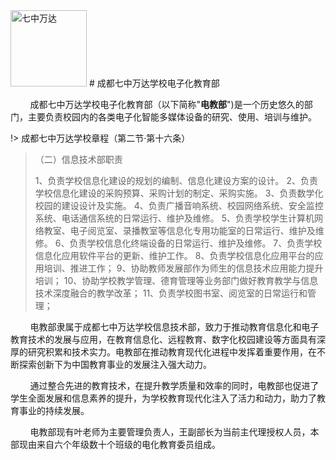 <img title="" src="https://pic.imgdb.cn/item/667f9e57d9c307b7e90f5f1b.png" alt="七中万达" width="122" data-align="center">
# 成都七中万达学校电子化教育部

        成都七中万达学校电子化教育部（以下简称"**电教部**")是一个历史悠久的部门，主要负责校园内的各类电子化智能多媒体设备的研究、使用、培训与维护。

!>  成都七中万达学校章程（第二节·第十六条）

>  （二）信息技术部职责
> 
> 1、负责学校信息化建设的规划的编制、信息化建设方案的设计。
> 2、负责学校信息化建设的采购预算、采购计划的制定、采购实施。
> 3、负责数学化校园的建设设计及实施。
> 4、负责广播音响系统、校园网络系统、安全监控系统、电话通信系统的日常运行、维护及维修。
> 5、负责学校学生计算机网络教室、电子阅览室、录播教室等信息化专用功能室的日常运行、维护及维修。
> 6、负责学校信息化终端设备的日常运行、维护及维修。
> 7、负责学校信息化应用软件平台的更新、维护工作。
> 8、负责学校信息化应用平台的应用培训、推进工作；
> 9、协助教师发展部作为师生的信息技术应用能力提升培训；
> 10、协助学校教学管理、德育管理等业务部门做好教育教学与信息技术深度融合的教学改革；
> 11、负责学校图书室、阅览室的日常运行和管理；

        电教部隶属于成都七中万达学校信息技术部，致力于推动教育信息化和电子教育技术的发展与应用，在教育信息化、远程教育、数字化校园建设等方面具有深厚的研究积累和技术实力。电教部在推动教育现代化进程中发挥着重要作用，在不断探索创新下为中国教育事业的发展注入强大动力。

        通过整合先进的教育技术，在提升教学质量和效率的同时，电教部也促进了学生全面发展和信息素养的提升，为学校教育现代化注入了活力和动力，助力了教育事业的持续发展。

        电教部现有叶老师为主要管理负责人，王副部长为当前主代理授权人员，本部现由来自六个年级数十个班级的电化教育委员组成。
